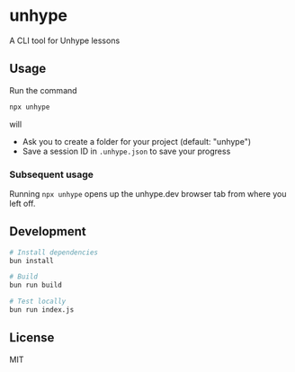 # unhype

A CLI tool for Unhype lessons

## Usage

Run the command

```bash
npx unhype
```

will

- Ask you to create a folder for your project (default: "unhype")
- Save a session ID in `.unhype.json` to save your progress

### Subsequent usage

Running `npx unhype` opens up the unhype.dev browser tab from where you left off.

## Development

```bash
# Install dependencies
bun install

# Build
bun run build

# Test locally
bun run index.js
```

## License

MIT
